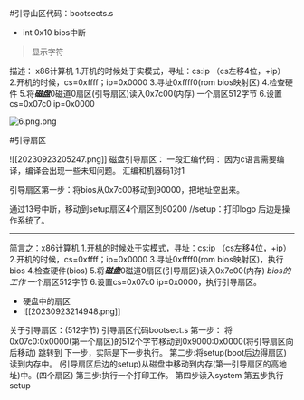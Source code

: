 #引导山区代码：bootsects\.s


* int  0x10  bios中断
>显示字符


描述：
x86计算机
1.开机的时候处于实模式，寻址：cs:ip  （cs左移4位，+ip）
2.开机的时候，cs=0xffff；ip=0x0000
3.寻址0xffff0(rom bios映射区)
4.检查硬件
5.将***磁盘***0磁道0扇区(引导扇区)读入0x7c00(内存)
一个扇区512字节
6.设置cs=0x07c0   ip=0x0000

 ![6.png.png]()




#引导扇区

![[20230923205247.png]]
磁盘引导扇区：
一段汇编代码：
因为c语言需要编译，编译会出现一些未知问题。
汇编和机器码1对1
 

引导扇区第一步：将bios从0x7c00移动到90000，把地址空出来。
 
通过13号中断，移动到setup扇区4个扇区到90200
//setup：打印logo
后边是操作系统了。

******

简言之：x86计算机
1.开机的时候处于实模式，寻址：cs:ip  （cs左移4位，+ip）
2.开机的时候，cs=0xffff；ip=0x0000
3.寻址0xffff0(rom bios映射区)，执行bios
4.检查硬件(bios)
5.将***磁盘***0磁道0扇区(引导扇区)读入0x7c00(内存)  *bios的工作*
一个扇区512字节
6.设置cs=0x07c0   ip=0x0000，执行引导扇区。




* 硬盘中的扇区
* ![[20230923214948.png]]

关于引导扇区：(512字节)
引导扇区代码bootsect.s
第一步：
将0x07c0:0x0000(第一个扇区)的512个字节移动到0x9000:0x0000(将引导扇区向后移动)
跳转到
下一步，实际是下一步执行。
第二步:将setup(boot后边得扇区)读到内存中。 (引导扇区后边的setup)从磁盘中移动到内存(第一引导扇区的高地址)中。(四个扇区)
第三步:执行一个打印工作。
第四步读入system
第五步执行setup
